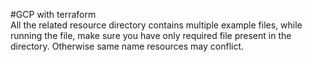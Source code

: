 #GCP with terraform   
All the related resource directory contains multiple example files, while running the file, make sure you have only required file present in the directory. Otherwise same name resources may conflict.

